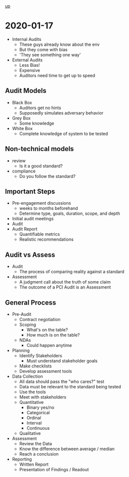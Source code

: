 [up](./index.md)

# 2020-01-17

- Internal Audits
	- These guys already know about the env
	- But they come with bias
	- 'They see something one way'
- External Audits
	- Less Bias!
	- Expensive
	- Auditors need time to get up to speed

## Audit Models

- Black Box
	- Auditors get no hints
	- Supposedly simulates adversary behavior
- Grey Box
	- Some knowledge
- White Box
	- Complete knowledge of system to be tested

## Non-technical models

- review
	- Is it a good standard?
- compliance
	- Do you follow the standard?

## Important Steps

- Pre-engagement discussions
	- weeks to months beforehand
	- Determine type, goals, duration, scope, and depth
- Initial audit meetings
- Audit
- Audit Report
	- Quantifiable metrics
	- Realistic recommendations

## Audit vs Assess

- Audit
	- The process of comparing reality against a standard
- Assessment
	- A judgment call about the truth of some claim
	- The outcome of a PCI Audit is an Assessment

## General Process

- Pre-Audit
	- Contract negotiation
	- Scoping
		- What's on the table?
		- How much is on the table?
	- NDAs
		- Could happen anytime
- Planning
	- Identify Stakeholders
		- Must understand stakeholder goals
	- Make checklists
	- Develop assessment tools
- Data Collection
	- All data should pass the "who cares?" test
	- Data must be relevant to the standard being tested
	- Use the tools
	- Meet with stakeholders
	- Quantitative
		- Binary yes/no
		- Categorical
		- Ordinal
		- Interval
		- Continuous
	- Qualitative
- Assessment
	- Review the Data
	- Know the difference between average / median
	- Reach a conclusion
- Reporting
	- Written Report
	- Presentation of Findings / Readout
